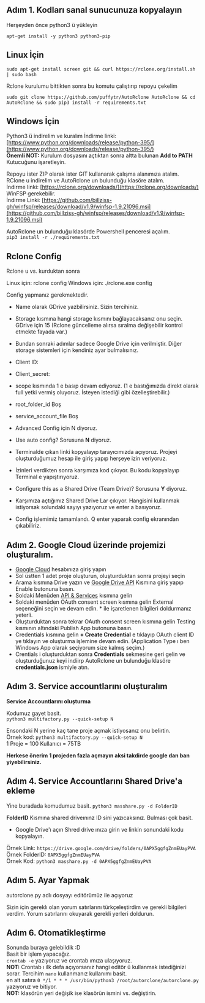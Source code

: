 Adım 1. Kodları sanal sunucunuza kopyalayın
---------------------------------
Herşeyden önce python3 ü yükleyin
```
apt-get install -y python3 python3-pip
```

**Linux İçin**
---------------------------------
```
sudo apt-get install screen git && curl https://rclone.org/install.sh | sudo bash
```
Rclone kurulumu bittikten sonra bu komutu çalıştırıp repoyu çekelim
```
sudo git clone https://github.com/puffytr/AutoRclone AutoRclone && cd AutoRclone && sudo pip3 install -r requirements.txt
```
**Windows İçin**
---------------------------------
Python3 ü indirelim ve kuralım
İndirme linki: [https://www.python.org/downloads/release/python-395/](https://www.python.org/downloads/release/python-395/)<br />
**Önemli NOT:** Kurulum dosyasını açtıktan sonra altta bulunan **Add to PATH** Kutucuğunu işaretleyin.

Repoyu ister ZIP olarak ister GIT kullanarak çalışma alanımıza atalım.<br />
RClone u indirelim ve AutoRclone un bulunduğu klasöre atalım.<br />
İndirme linki: [https://rclone.org/downloads/](https://rclone.org/downloads/)<br />
WinFSP gerekebilir.<br />
İndirme Linki: [https://github.com/billziss-gh/winfsp/releases/download/v1.9/winfsp-1.9.21096.msi](https://github.com/billziss-gh/winfsp/releases/download/v1.9/winfsp-1.9.21096.msi)<br />

AutoRclone un bulunduğu klasörde Powershell penceresi açalım.<br />
`pip3 install -r ./requirements.txt`

**Rclone Config**
---------------------------------

Rclone u vs. kurduktan sonra 

Linux için: rclone config
Windows için: ./rclone.exe config

Config yapmanız gerekmektedir.

* Name olarak GDrive yazbilirsiniz. Sizin tercihiniz.
* Storage kısmına hangi storage kısmını bağlayacaksanız onu seçin. GDrive için 15 (Rclone güncelleme alırsa sıralma değişebilir kontrol etmekte fayada var.)


* Bundan sonraki adımlar sadece Google Drive için verilmiştir. Diğer storage sistemleri için kendiniz ayar bulmalısınız.

* Client ID:
* Client_secret:
* scope kısmında 1 e basıp devam ediyoruz. (1 e bastığımızda direkt olarak full yetki vermiş oluyoruz. İsteyen istediği gibi özelleştirebilir.)
* root_folder_id Boş
* service_account_file Boş
* Advanced Config için N diyoruz.
* Use auto config? Sorusuna **N** diyoruz.
* Terminalde çıkan linki kopyalayıp tarayıcımızda açıyoruz. Projeyi oluşturduğumuz hesap ile giriş yapıp herşeye izin veriyoruz.
* İzinleri verdikten sonra karşımıza kod çıkıyor. Bu kodu kopyalayıp Terminal e yapıştırıyoruz.
* Configure this as a Shared Drive (Team Drive)? Sorusuna **Y** diyoruz.
* Karşımıza açtığımız Shared Drive Lar çıkıyor. Hangisini kullanmak istiyorsak solundaki sayıyı yazıyoruz ve enter a basıyoruz.
* Config işlemimiz tamamlandı. Q enter yaparak config ekranından çıkabiliriz.


Adım 2. Google Cloud üzerinde projemizi oluşturalım.
---------------------------------
* [Google Cloud](https://console.cloud.google.com/) hesabınıza giriş yapın
* Sol üstten 1 adet proje oluşturun, oluştuırduktan sonra projeyi seçin
* Arama kısmına Drive yazın ve [Google Drive API](https://console.cloud.google.com/marketplace/product/google/drive.googleapis.com) Kısmına giriş yapıp Enable butonuna basın.
* Soldaki Menüden [API & Services](https://console.cloud.google.com/apis/dashboard) kısmına gelin
* Soldaki menüden OAuth consent screen kısmına gelin External seçeneğini seçin ve devam edin. * ile işaretlenen bilgileri doldurmanız yeterli.
* Oluşturduktan sonra tekrar OAuth consent screen kısmına gelin Testing kısmının altındaki Publish App butonuna basın.
* Credentials kısmına gelin **+ Create Credential** e tıklayıp OAuth client ID ye tıklayın ve oluşturma işlemine devam edin. (Application Type ı ben Windows App olarak seçiyorum size kalmış seçim.)
* Crentials i oluşturduktan sonra **Credentials** sekmesine geri gelin ve oluşturduğunuz keyi indiirp AutoRclone un bulunduğu klasöre **credentials.json** ismiyle atın.
 
Adım 3. Service accountlarını oluşturalım
---------------------------------

**Service Accountlarını oluşturma**

Kodumuz gayet basit.<br />
`python3 multifactory.py --quick-setup N`<br />

Ensondaki N yerine kaç tane proje açmak istiyosanız onu belirtin.<br />
Örnek kod:  `python3 multifactory.py --quick-setup N`<br />
1 Proje = 100 Kullanıcı = 75TB<br />

**Herkese önerim 1 projeden fazla açmayın aksi takdirde google dan ban yiyebilirsiniz.**

Adım 4. Service Accountlarını Shared Drive'a ekleme
---------------------------------

Yine buradada komudumuz basit.
 `python3 masshare.py -d FolderID`

 **FolderID** Kısmına shared driveınınz ID sini yazıcaksınız. Bulması çok basit.

 * Google Drive'ı açın Shred drive ınıza girin ve linkin sonundaki kodu kopyalayın.

 Örnek Link: `https://drive.google.com/drive/folders/0APX5ggfgZnmEUayPVA`<br />
 Örnek FolderID: `0APX5ggfgZnmEUayPVA`<br />
 Örnek Kod: `python3 masshare.py -d 0APX5ggfgZnmEUayPVA`<br />

 Adım 5. Ayar Yapmak
---------------------------------
autorclone.py adlı dosyayı editörümüz ile açıyoruz

Sizin için gereklı olan yorum satırlarını türkçeleştirdim ve gerekli bilgileri verdim. Yorum satırlarını okuyarak gerekli yerleri doldurun.

 Adım 6. Otomatikleştirme
---------------------------------

Sonunda buraya gelebildik :D<br />
Basit bir işlem yapacağız.<br />
`crontab -e` yazıyoruz ve crontab ımıza ulaşıyoruz.<br />
**NOT:** Crontab ı ilk defa açıyorsanız hangi editör ü kullanmak istediğinizi sorar. Tercihim `nano` kullanmanız kullanımı basit.<br />
en alt satıra `0 */1 * * * /usr/bin/python3 /root/autorclone/autorclone.py` yazıyoruz ve bitiyor.<br />
**NOT:** klasörün yeri değişik ise klasörün ismini vs. değiştirin.